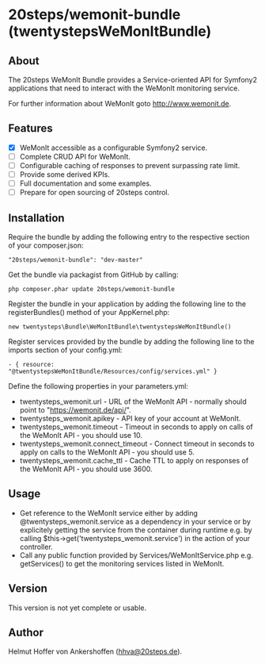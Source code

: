 # 20steps/wemonit-bundle (twentystepsWeMonItBundle)

## About

The 20steps WeMonIt Bundle provides a Service-oriented API for Symfony2 applications that need to interact with the WeMonIt monitoring service.

For further information about WeMonIt goto http://www.wemonit.de.

## Features

- [x] WeMonIt accessible as a configurable Symfony2 service.
- [ ] Complete CRUD API for WeMonIt.
- [ ] Configurable caching of responses to prevent surpassing rate limit.
- [ ] Provide some derived KPIs.
- [ ] Full documentation and some examples.
- [ ] Prepare for open sourcing of 20steps control.

## Installation

Require the bundle by adding the following entry to the respective section of your composer.json:
```
"20steps/wemonit-bundle": "dev-master"
```

Get the bundle via packagist from GitHub by calling:
```
php composer.phar update 20steps/wemonit-bundle
```

Register the bundle in your application by adding the following line to the registerBundles() method of your AppKernel.php:  
```
new twentysteps\Bundle\WeMonItBundle\twentystepsWeMonItBundle()
```

Register services provided by the bundle by adding the following line to the imports section of your config.yml:  
```
- { resource: "@twentystepsWeMonItBundle/Resources/config/services.yml" }
```

Define the following properties in your parameters.yml:  
* twentysteps_wemonit.url - URL of the WeMonIt API - normally should point to "https://wemonit.de/api/".
* twentysteps_wemonit.apikey - API key of your account at WeMonIt.
* twentysteps_wemonit.timeout - Timeout in seconds to apply on calls of the WeMonIt API - you should use 10.
* twentysteps_wemonit.connect_timeout - Connect timeout in seconds to apply on calls to the WeMonIt API - you should use 5.
* twentysteps_wemonit.cache_ttl - Cache TTL to apply on responses of the WeMonIt API - you should use 3600.

## Usage

* Get reference to the WeMonIt service either by adding @twentysteps_wemonit.service as a dependency in your service or by  explicitely getting the service from the container during runtime e.g. by calling $this->get('twentysteps_wemonit.service') in the action of your controller.
* Call any public function provided by Services/WeMonItService.php e.g. getServices() to get the monitoring services listed in WeMonIt.

## Version

This version is not yet complete or usable.

## Author

Helmut Hoffer von Ankershoffen (hhva@20steps.de).